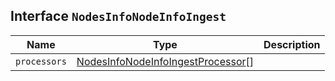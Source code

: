 ## Interface `NodesInfoNodeInfoIngest`

| Name | Type | Description |
| - | - | - |
| `processors` | [NodesInfoNodeInfoIngestProcessor](./NodesInfoNodeInfoIngestProcessor.md)[] | &nbsp; |
